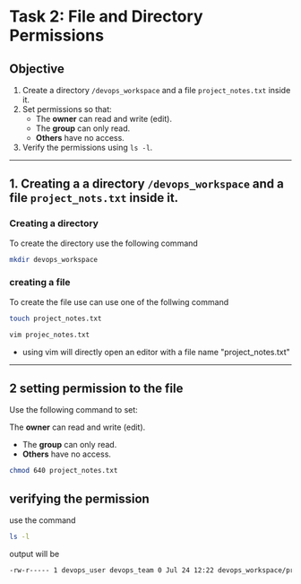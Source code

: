 # Task 2: File and Directory Permissions

## Objective

1. Create a directory `/devops_workspace` and a file `project_notes.txt` inside it.
2. Set permissions so that:
   - The **owner** can read and write (edit).
   - The **group** can only read.
   - **Others** have no access.
3. Verify the permissions using `ls -l`.

---

## 1. Creating a a directory `/devops_workspace` and a file `project_nots.txt` inside it.

### Creating a directory

To create the directory use the following command

```bash
mkdir devops_workspace
```
### creating a file

To create the file use can use one of the follwing command

```bash 
touch project_notes.txt
```

```bash
vim projec_notes.txt
```

- using vim will directly open an editor with a file name "project_notes.txt"

---

## 2 setting permission to the file

Use the following command to set:

The **owner** can read and write (edit).
   - The **group** can only read.
   - **Others** have no access.

``` bash 
chmod 640 project_notes.txt
```
## verifying the permission

use the command 

```bash
ls -l
```

output will be 

```bash
-rw-r----- 1 devops_user devops_team 0 Jul 24 12:22 devops_workspace/project_notes.txt
```


